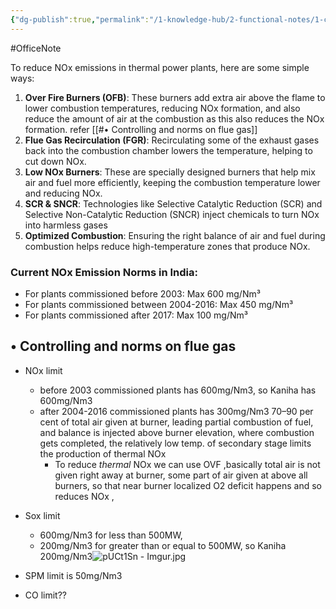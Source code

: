 ```yaml
---
{"dg-publish":true,"permalink":"/1-knowledge-hub/2-functional-notes/1-career-notes/2-general-technical-notes/2-power-plant-systems/flue-gas-constituents-and-norms/controlling-of-n-ox-and-sox-and-flue-gas-norms/","noteIcon":""}
---
```


#OfficeNote

To reduce NOx emissions in thermal power plants, here are some simple ways:

1. **Over Fire Burners (OFB)**: These burners add extra air above the flame to lower combustion temperatures, reducing NOx formation, and also reduce the amount of air at the combustion as this also reduces the NOx formation. refer [[#• Controlling and norms on flue gas]]
2. **Flue Gas Recirculation (FGR)**: Recirculating some of the exhaust gases back into the combustion chamber lowers the temperature, helping to cut down NOx.
3. **Low NOx Burners**: These are specially designed burners that help mix air and fuel more efficiently, keeping the combustion temperature lower and reducing NOx.
4. **SCR & SNCR**: Technologies like Selective Catalytic Reduction (SCR) and Selective Non-Catalytic Reduction (SNCR) inject chemicals to turn NOx into harmless gases
6. **Optimized Combustion**: Ensuring the right balance of air and fuel during combustion helps reduce high-temperature zones that produce NOx.
### Current NOx Emission Norms in India:

- For plants commissioned before 2003: Max 600 mg/Nm³
- For plants commissioned between 2004-2016: Max 450 mg/Nm³
- For plants commissioned after 2017: Max 100 mg/Nm³
## • Controlling and norms on flue gas
- NOx limit
    - before 2003 commissioned plants has 600mg/Nm3, so Kaniha has 600mg/Nm3
    - after 2004-2016 commissioned plants has 300mg/Nm3
        70–90 per cent of total air given at burner, leading partial combustion of fuel, and balance is injected above burner elevation, where combustion gets completed, the relatively low temp. of secondary stage limits the production of thermal NOx
        - To reduce _thermal_ NOx we can use OVF ,basically total air is not given right away at burner, some part of air given at above all burners, so that near burner localized O2 deficit happens and so reduces NOx ,
- Sox limit
    - 600mg/Nm3 for less than 500MW,
    - 200mg/Nm3 for greater than or equal to 500MW, so Kaniha 200mg/Nm3![pUCt1Sn - Imgur.jpg](/img/user/Obsidian%20Functional%20Stuff/z-All%20pdfs,%20Images%20&%20Small%20Excalidraws/pUCt1Sn%20-%20Imgur.jpg)




- SPM limit is 50mg/Nm3
- CO limit??